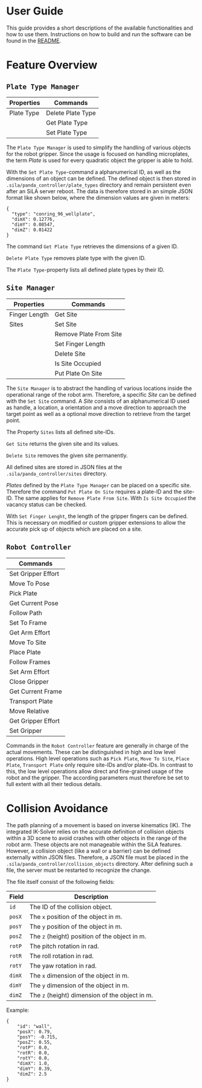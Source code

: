 # User Guide

This guide provides a short descriptions of the available functionalities and how to use them. 
Instructions on how to build and run the software can be found in the [README](../README.md).


# Feature Overview


## `Plate Type Manager`

| Properties | Commands          |
|------------|-------------------|
| Plate Type | Delete Plate Type |
|            | Get Plate Type    |
|            | Set Plate Type    |

The `Plate Type Manager` is used to simplify the handling of various objects for the robot gripper.
Since the usage is focused on handling microplates, the term _Plate_ is used for every quadratic
object the gripper is able to hold.

With the `Set Plate Type`-command a alphanumerical ID, as well as the dimensions of an object can
be defined. The defined object is then stored in `.sila/panda_controller/plate_types` directory and
remain persistent even after an SiLA server reboot. The data is therefore stored in an simple JSON
format like shown below, where the dimension values are given in meters:
```
{
  "type": "conring_96_wellplate",
  "dimX": 0.12776,
  "dimY": 0.08547,
  "dimZ": 0.01422
}
```

The command `Get Plate Type` retrieves the dimensions of a given ID.

`Delete Plate Type` removes plate type with the given ID.

The `Plate Type`-property lists all defined plate types by their ID.


## `Site Manager`

| Properties    | Commands               |
|---------------|------------------------|
| Finger Length | Get Site               |
| Sites         | Set Site               |
|               | Remove Plate From Site |
|               | Set Finger Length      |
|               | Delete Site            |
|               | Is Site Occupied       |
|               | Put Plate On Site      |

The `Site Manager` is to abstract the handling of various locations inside the operational range of 
the robot arm. Therefore, a specific _Site_ can be defined with the `Set Site` command. A _Site_ 
consists of an alphanumerical ID used as handle, a location, a orientation and a move direction to 
approach the target point as well as a optional move direction to retrieve from the target point.

The Property `Sites` lists all defined site-IDs.

`Get Site` returns the given site and its values.

`Delete Site` removes the given site permanently.


All defined sites are stored in JSON files at the `.sila/panda_controller/sites` directory.

_Plates_ defined by the `Plate Type Manager` can be placed on a specific site. Therefore the 
command `Put Plate On Site` requires a plate-ID and the site-ID. The same applies for 
`Remove Plate From Site`. With `Is Site Occupied` the vacancy status can be checked.

With `Set Finger Lenght`, the length of the gripper fingers can be defined. This is necessary on 
modified or custom gripper extensions to allow the accurate pick up of objects which are placed on 
a site.


## `Robot Controller`

| Commands           |
|--------------------|
| Set Gripper Effort |
| Move To Pose       |
| Pick Plate         |
| Get Current Pose   |
| Follow Path        |
| Set To Frame       |
| Get Arm Effort     |
| Move To Site       |
| Place Plate        |
| Follow Frames      |
| Set Arm Effort     |
| Close Gripper      |
| Get Current Frame  |
| Transport Plate    |
| Move Relative      |
| Get Gripper Effort |
| Set Gripper        |

Commands in the `Robot Controller` feature are generally in charge of the actual movements. These 
can be distinguished in high and low level operations. High level operations such as `Pick Plate`, 
`Move To Site`, `Place Plate`, `Transport Plate` only require site-IDs and/or plate-IDs. In contrast 
to this, the low level operations allow direct and fine-grained usage of the robot and the gripper. 
The according parameters must therefore be set to full extent with all their tedious details.


# Collision Avoidance

The path planning of a movement is based on inverse kinematics (IK). The integrated IK-Solver 
relies on the accurate definition of collision objects within a 3D scene to avoid crashes with 
other objects in the range of the robot arm. These objects are not manageable within the SiLA 
features. However, a collision object (like a wall or a barrier) can be defined externally within 
JSON files. Therefore, a JSON file must be placed in the `.sila/panda_controller/collision_objects` 
directory. After defining such a file, the server must be restarted to recognize the change.

The file itself consist of the following fields:

| Field  | Description                                   |
|--------|-----------------------------------------------|
| `id`   | The ID of the collision object.               |
| `posX` | The `x` position of the object in m.          |
| `posY` | The `y` position of the object in m.          |
| `posZ` | The `z` (height) position of the object in m. |
| `rotP` | The pitch rotation in rad.                    |
| `rotR` | The roll rotation in rad.                     |
| `rotY` | The yaw rotation in rad.                      |
| `dimX` | The `x` dimension of the object in m.         |
| `dimY` | The `y` dimension of the object in m.         |
| `dimZ` | The `z` (height) dimension of the object in m.|


Example:
```
{
	"id": "wall",
	"posX": 0.79,
	"posY": -0.715,
	"posZ": 0.55,
	"rotP": 0.0,
	"rotR": 0.0,
	"rotY": 0.0,
	"dimX": 1.0,
	"dimY": 0.39,
	"dimZ": 2.5
}
```

